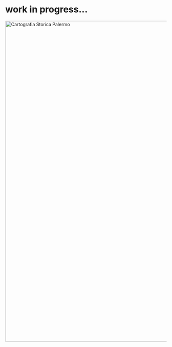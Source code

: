# work in progress...

<a href="http://siciliahub.github.io/mappe/carto_storica/index_02.html"><img width="1000" src="http://coseerobe.gbvitrano.it/mappe/images/mappa_carto_storica.jpg" Title="Esplorare Palermo - Cartografica storica" alt="Cartografia Storica Palermo" /></a>
